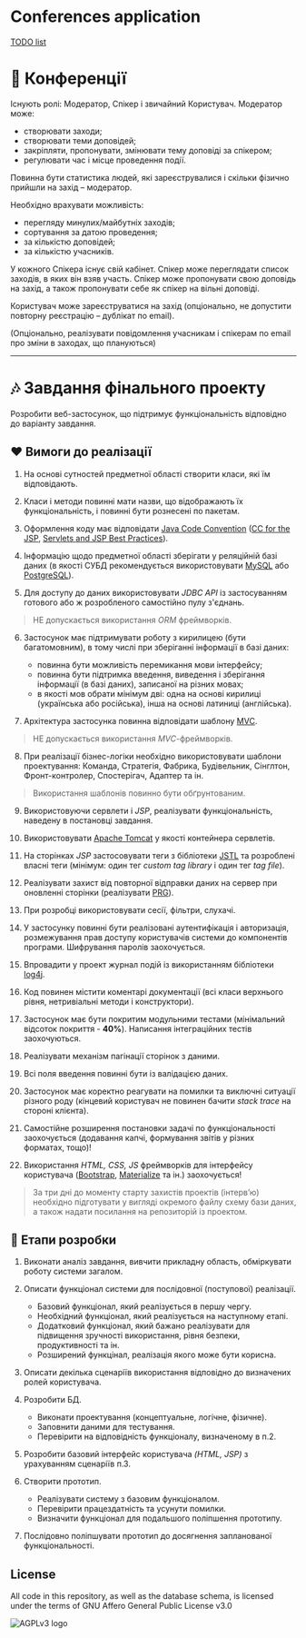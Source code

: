 # Conferences application

[TODO list](TODO.org)

# :musical_note: Конференції

Існують ролі: Модератор, Спікер і звичайний Користувач.
Модератор може:
- створювати заходи;
- створювати теми доповідей;
- закріпляти, пропонувати, змінювати тему доповіді за спікером;
- регулювати час і місце проведення події.

Повинна бути статистика людей, які зареєструвалися і скільки фізично прийшли на
захід – модератор.

Необхідно врахувати можливість:
- перегляду минулих/майбутніх заходів;
- сортування за датою проведення;
- за кількістю доповідей;
- за кількістю учасників.

У кожного Спікера існує свій кабінет. Спікер може переглядати список заходів, в
яких він взяв участь. Спікер може пропонувати свою доповідь на захід, а також
пропонувати себе як спікер на вільні доповіді.

Користувач може зареєструватися на захід (опціонально, не допустити повторну
реєстрацію – дублікат по email).

(Опціонально, реалізувати повідомлення учасникам і спікерам по email про зміни в
заходах, що плануються)

---

# :notes: Завдання фінального проекту 
 
Розробити веб-застосунок, що підтримує функціональність відповідно до варіанту завдання.

## :heart: Вимоги до реалізації

1. На основі сутностей предметної області створити класи, які їм відповідають.

2. Класи і методи повинні мати назви, що відображають їх функціональність, і повинні бути рознесені по пакетам.

3. Оформлення коду має відповідати [Java Code Convention](https://www.oracle.com/technetwork/java/codeconventions-150003.pdf) ([CC for the JSP](https://www.oracle.com/technical-resources/articles/javase/code-convention.html), [Servlets and JSP Best Practices](https://www.oracle.com/technical-resources/articles/javase/servlets-jsp.html)).

4. Інформацію щодо предметної області зберігати у реляційній базі даних (в якості СУБД рекомендується використовувати [MySQL](https://www.mysql.com/) або [PostgreSQL](https://www.postgresql.org/)).

5. Для доступу до даних використовувати *JDBC API* із застосуванням готового або ж розробленого самостійно пулу з'єднань.

> НЕ допускається використання *ORM* фреймворків.

6. Застосунок має підтримувати роботу з кирилицею (бути багатомовним), в тому числі при зберіганні інформації в базі даних:
   - повинна бути можливість перемикання мови інтерфейсу;
   - повинна бути підтримка введення, виведення і зберігання інформації (в базі даних), записаної на різних мовах;
   - в якості мов обрати мінімум дві: одна на основі кирилиці (українська або російська), інша на основі латиниці (англійська).

7. Архітектура застосунка повинна відповідати шаблону [MVC](https://en.wikipedia.org/wiki/JSP_model_2_architecture).

> НЕ допускається використання *MVC*-фреймворків.

8. При реалізації бізнес-логіки необхідно використовувати шаблони проектування: Команда, Стратегія, Фабрика, Будівельник, Сінглтон, Фронт-контролер, Спостерігач, Адаптер та ін.

> Використання шаблонів повинно бути обґрунтованим.

9. Використовуючи сервлети і *JSP*, реалізувати функціональність, наведену в постановці завдання.

10. Використовувати [Apache Tomcat](http://tomcat.apache.org/) у якості контейнера сервлетів.

11. На сторінках *JSP* застосовувати теги з бібліотеки [JSTL](http://tomcat.apache.org/taglibs.html) та розроблені власні теги (мінімум: один тег *custom tag library* і один тег *tag file*).

12. Реалізувати захист від повторної відправки даних на сервер при оновленні сторінки (реалізувати [PRG](https://en.wikipedia.org/wiki/Post/Redirect/Get)).

13. При розробці використовувати сесії, фільтри, слухачі.

14. У застосунку повинні бути реалізовані аутентифікація і авторизація, розмежування прав доступу користувачів системи до компонентів програми. Шифрування паролів заохочується.

15. Впровадити у проект журнал подій із використанням бібліотеки [log4j](https://logging.apache.org/log4j/2.x/index.html).

16. Код повинен містити коментарі документації (всі класи верхнього рівня, нетривіальні методи і конструктори).

17. Застосунок має бути покритим модульними тестами (мінімальний відсоток покриття - **40%**). Написання інтеграційних тестів заохочуються.

18. Реалізувати механізм пагінації сторінок з даними.

19. Всі поля введення повинні бути із валідацією даних.

20. Застосунок має коректно реагувати на помилки та виключні ситуації різного роду (кінцевий користувач не повинен бачити *stack trace* на стороні клієнта).

21. Самостійне розширення постановки задачі по функціональності заохочується (додавання капчі, формування звітів у різних форматах, тощо)!

22. Використання *HTML, CSS, JS* фреймворків для інтерфейсу користувача ([Bootstrap](https://getbootstrap.com/), [Materialize](https://materializecss.com/) та ін.) заохочується!
 
> За три дні до моменту старту захистів проектів (інтерв’ю) необхідно підготувати у вигляді окремого файлу схему бази даних, а також надати посилання на репозиторій із проектом.

## :green_heart: Етапи розробки

1. Виконати аналіз завдання, вивчити прикладну область, обміркувати роботу системи загалом.

2. Описати функціонал системи для послідовної (поступової) реалізації.
   - Базовий функціонал, який реалізується в першу чергу.
   - Необхідний функціонал, який реалізується на наступному етапі.
   - Додатковий функціонал, який бажано реалізувати для підвищення зручності використання, рівня безпеки, продуктивності та ін.
   - Розширений функцінал, реалізація якого може бути корисна.

3. Описати декілька сценаріїв використання відповідно до визначених ролей користувача.

4. Розробити БД.
   - Виконати проектування (концептуальне, логічне, фізичне).
   - Заповнити даними для тестування.
   - Перевірити на відповідність функціоналу, визначеному в п.2.

5. Розробити базовий інтерфейс користувача *(HTML, JSP)* з урахуванням сценаріїв п.3.

6. Створити прототип.
   - Реалізувати систему з базовим функціоналом.
   - Перевірити працездатність та усунути помилки.
   - Визначити функціонал для подальшого поліпшення прототипу.

7. Послідовно поліпшувати прототип до досягнення запланованої функціональності.

License
-------

All code in this repository, as well as the database schema, is licensed under
the terms of GNU Affero General Public License v3.0

![AGPLv3 logo](https://www.gnu.org/graphics/agplv3-88x31.png)
